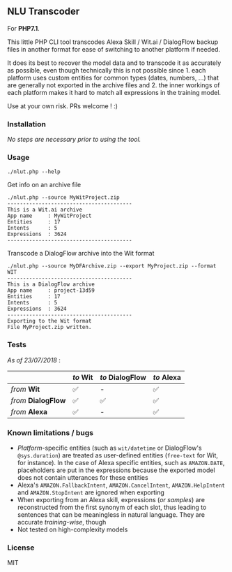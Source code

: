 NLU Transcoder
---

For **PHP7.1**.

This little PHP CLI tool transcodes Alexa Skill / Wit.ai / DialogFlow backup files in another format for ease of switching to another platform if needed.

It does its best to recover the model data and to transcode it as accurately as possible, even though technically this is not possible since 1. each platform uses custom entities for common types (dates, numbers, ...) that are generally not exported in the archive files and 2. the inner workings of each platform makes it hard to match all expressions in the training model.

Use at your own risk. PRs welcome ! :)

### Installation

_No steps are necessary prior to using the tool._

### Usage

    ./nlut.php --help

Get info on an archive file

    ./nlut.php --source MyWitProject.zip
    ----------------------------------------
    This is a Wit.ai archive
    App name     : MyWitProject
    Entities     : 17
    Intents      : 5
    Expressions  : 3624
    ----------------------------------------

Transcode a DialogFlow archive into the Wit format

    ./nlut.php --source MyDFArchive.zip --export MyProject.zip --format WIT
    ----------------------------------------
    This is a DialogFlow archive
    App name     : project-13d59
    Entities     : 17
    Intents      : 5
    Expressions  : 3624
    ----------------------------------------
    Exporting to the Wit format
    File MyProject.zip written.

### Tests

_As of 23/07/2018_ :

|                        | _to_ Wit   | _to_ DialogFlow  | _to_ Alexa |
| ---------------------- | ---------- | ---------------- | ---------- |
| _from_ **Wit**         |   ✅       |   -              |   ✅       |
| _from_ **DialogFlow**  |   ✅       |   ✅             |   ✅       |
| _from_ **Alexa**       |   ✅       |   -              |   ✅       |

### Known limitations / bugs

  - _Platform_-specific entities (such as `wit/datetime` or DialogFlow's `@sys.duration`) are treated as user-defined entities (`free-text` for Wit, for instance). In the case of Alexa specific entities, such as `AMAZON.DATE`, placeholders are put in the expressions because the exported model does not contain utterances for these entities
  - Alexa's  `AMAZON.FallbackIntent`, `AMAZON.CancelIntent`, `AMAZON.HelpIntent` and `AMAZON.StopIntent` are ignored when exporting
  - When exporting from an Alexa skill, expressions (_or samples_) are reconstructed from the first synonym of each slot, thus leading to sentences that can be meaningless in natural language. They are accurate _training-wise_, though
  - Not tested on high-complexity models

### License

MIT